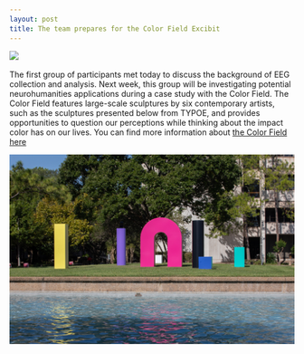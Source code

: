 ```yaml
---
layout: post
title: The team prepares for the Color Field Excibit
---
```

<img src="/photos/first_class.jpg">
<br>
<p>The first group of participants met today to discuss the background of EEG collection and analysis. Next week, this group will be investigating potential neurohumanities applications during a case study with the Color Field. The Color Field features large-scale sculptures by six contemporary artists, such as the sculptures presented below from TYPOE, and provides opportunities to question our perceptions while thinking about the impact color has on our lives. You can find more information about <a href="https://uhsystem.edu/public-art/color-field/">the Color Field here</a> </p>

<img src="/photos/Typoe.jpg">


